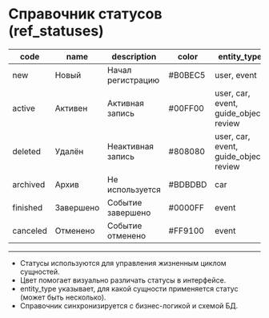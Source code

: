 # Справочник статусов (ref_statuses)

| code      | name         | description                | color      | entity_type                            |
|-----------|--------------|----------------------------|------------|----------------------------------------|
| new       | Новый        | Начал регистрацию          | #B0BEC5  | user, event                            |
| active    | Активен      | Активная запись            | #00FF00  | user, car, event, guide_object, review |
| deleted   | Удалён       | Неактивная запись          | #808080  | user, car, event, guide_object, review |
| archived  | Архив        | Не используется            | #BDBDBD  | car                                    |
| finished  | Завершено    | Событие завершено          | #0000FF  | event                                  |
| canceled  | Отменено     | Событие отменено           | #FF9100  | event                                  |

---

- Статусы используются для управления жизненным циклом сущностей.
- Цвет помогает визуально различать статусы в интерфейсе.
- entity_type указывает, для какой сущности применяется статус (может быть несколько).
- Справочник синхронизируется с бизнес-логикой и схемой БД. 
